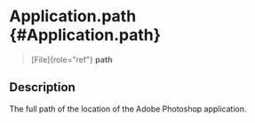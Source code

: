 Application.path {#Application.path}
================

> [File]{role="ref"} **path**

Description
-----------

The full path of the location of the Adobe Photoshop application.
